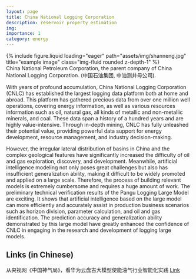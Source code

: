 ```yaml
---
layout: page
title: China National Logging Corporation
description: reservoir property estimation
img:
importance: 1
category: energy
---
```


<div class="row justify-content-center">
    <div class="col-sm-4 mt-3 mt-md-0">
        {% include figure.liquid loading="eager" path="assets/img/shanneng.jpg" title="example image" class="img-fluid rounded z-depth-1" %}
    </div>
</div>
<div class="caption">
   China National Petroleum Corporation, the parent company of China National Logging Corporation. (中国石油集团, 中油测井母公司).
</div>

With years of profound accumulation, China National Logging Corporation (CNLC) has established the largest logging data platform both at home and abroad. This platform has gathered precious data from over one million well operations, covering energy information, as well as various resources information such as oil, natural gas, all kinds of metallic and non-metallic minerals, and coal. These data span a history of a hundred years and are highly value-intensive. Through in-depth mining, CNLC has fully unleashed their potential value, providing powerful data support for energy development, resource management, and industry decision-making.

However, the irregular lateral distribution of basins in China and the complex geological features have significantly increased the difficulty of oil and gas exploration, discovery, and development. Meanwhile, artificial intelligence modeling not only poses great challenges but also has insufficient generalization ability, making it difficult to be widely promoted and applied on a large scale. Therefore, the process of building relevant models is extremely cumbersome and requires a huge amount of work.
The preliminary technical verification results of the Pangu Logging Large Model are exciting. It shows that artificial intelligence based on the large model can more efficiently and accurately assist in production business scenarios such as horizon division, parameter calculation, and oil and gas identification. The prediction accuracy and generalization ability demonstrated by this large model have greatly enhanced the confidence of CNLC in engaging in the research and development of logging large models.

<div class="publications">
    <h2>Links (in Chinese)</h2>
    <p>从央视网《中国神气局》，看华为云盘古大模型使能油气行业智能化实践 <a href="http://szjj.china.com.cn/2024-03/20/content_42730139.html">Link</a></p>
</div>
